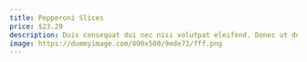 ```yaml
---
title: Pepperoni Slices
price: $23.29
description: Duis consequat dui nec nisi volutpat eleifend. Donec ut dolor. Morbi vel lectus in quam fringilla rhoncus.
image: https://dummyimage.com/800x500/9ede73/fff.png
---
```

